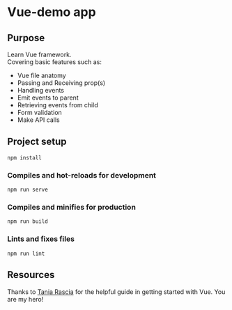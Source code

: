 # Vue-demo app

## Purpose
Learn Vue framework.  
Covering basic features such as:  
- Vue file anatomy
- Passing and Receiving prop(s)
- Handling events
- Emit events to parent
- Retrieving events from child
- Form validation
- Make API calls

## Project setup
```
npm install
```

### Compiles and hot-reloads for development
```
npm run serve
```

### Compiles and minifies for production
```
npm run build
```

### Lints and fixes files
```
npm run lint
```

## Resources
Thanks to [Tania Rascia](https://www.taniarascia.com/getting-started-with-vue/) for the helpful guide in getting started with Vue. You are my hero!

